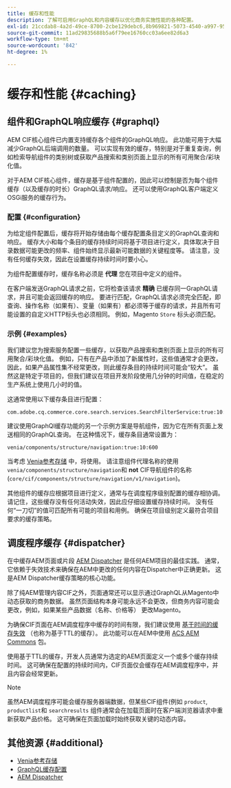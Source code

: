 ```yaml
---
title: 缓存和性能
description: 了解可启用GraphQL和内容缓存以优化商务实施性能的各种配置。
exl-id: 21ccdab8-4a2d-49ce-8700-2cbe129debc6,8b969821-5073-4540-a997-95c74a11e4f0
source-git-commit: 11ad29835688b5a6f79ee16760cc03a6ee82d6a3
workflow-type: tm+mt
source-wordcount: '842'
ht-degree: 1%

---
```


# 缓存和性能 {#caching}

## 组件和GraphQL响应缓存 {#graphql}

AEM CIF核心组件已内置支持缓存各个组件的GraphQL响应。 此功能可用于大幅减少GraphQL后端调用的数量。 可以实现有效的缓存，特别是对于重复查询，例如检索导航组件的类别树或获取产品搜索和类别页面上显示的所有可用聚合/彩块化值。

对于AEM CIF核心组件，缓存是基于组件配置的，因此可以控制是否为每个组件缓存（以及缓存的时长）GraphQL请求/响应。 还可以使用GraphQL客户端定义OSGi服务的缓存行为。

### 配置 {#configuration}

为给定组件配置后，缓存将开始存储由每个缓存配置条目定义的GraphQL查询和响应。 缓存大小和每个条目的缓存持续时间将基于项目进行定义，具体取决于目录数据可能更改的频率、组件始终显示最新可能数据的关键程度等。 请注意，没有任何缓存失效，因此在设置缓存持续时间时要小心。

为组件配置缓存时，缓存名称必须是 **代理** 您在项目中定义的组件。

在客户端发送GraphQL请求之前，它将检查该请求 **精确** 已缓存同一GraphQL请求，并且可能会返回缓存的响应。 要进行匹配，GraphQL请求必须完全匹配，即查询、操作名称（如果有）、变量（如果有）都必须等于缓存的请求，并且所有可能设置的自定义HTTP标头也必须相同。 例如，Magento `Store` 标头必须匹配。

### 示例 {#examples}

我们建议您为搜索服务配置一些缓存，以获取产品搜索和类别页面上显示的所有可用聚合/彩块化值。 例如，只有在产品中添加了新属性时，这些值通常才会更改，因此，如果产品属性集不经常更改，则此缓存条目的持续时间可能会“较大”。 虽然这是特定于项目的，但我们建议在项目开发阶段使用几分钟的时间值，在稳定的生产系统上使用几小时的值。

这通常使用以下缓存条目进行配置：

```
com.adobe.cq.commerce.core.search.services.SearchFilterService:true:10:3600
```

建议使用GraphQl缓存功能的另一个示例方案是导航组件，因为它在所有页面上发送相同的GraphQL查询。 在这种情况下，缓存条目通常设置为：

```
venia/components/structure/navigation:true:10:600
```

当考虑 [Venia参考存储](https://github.com/adobe/aem-cif-guides-venia) 中，将使用。 请注意组件代理名称的使用 `venia/components/structure/navigation`和 **not** CIF导航组件的名称(`core/cif/components/structure/navigation/v1/navigation`)。

其他组件的缓存应根据项目进行定义，通常与在调度程序级别配置的缓存相协调。 请记住，这些缓存没有任何活动失效，因此应仔细设置缓存持续时间。 没有任何“一刀切”的值可匹配所有可能的项目和用例。 确保在项目级别定义最符合项目要求的缓存策略。

## 调度程序缓存 {#dispatcher}

在中缓存AEM页面或片段 [AEM Dispatcher](https://experienceleague.adobe.com/docs/experience-manager-dispatcher/using/dispatcher.html) 是任何AEM项目的最佳实践。 通常，它依赖于失效技术来确保在AEM中更改的任何内容在Dispatcher中正确更新。 这是AEM Dispatcher缓存策略的核心功能。

除了纯AEM管理内容CIF之外，页面通常还可以显示通过GraphQL从Magento中动态获取的商务数据。 虽然页面结构本身可能永远不会更改，但商务内容可能会更改，例如，如果某些产品数据（名称、价格等） 更改Magento。

为确保CIF页面在AEM调度程序中缓存的时间有限，我们建议使用 [基于时间的缓存失效](https://experienceleague.adobe.com/docs/experience-manager-dispatcher/using/configuring/dispatcher-configuration.html#configuring-time-based-cache-invalidation-enablettl) （也称为基于TTL的缓存）。 此功能可以在AEM中使用 [ACS AEM Commons](https://adobe-consulting-services.github.io/acs-aem-commons/) 包。

使用基于TTL的缓存，开发人员通常为选定的AEM页面定义一个或多个缓存持续时间。 这可确保在配置的持续时间内，CIF页面仅会缓存在AEM调度程序中，并且内容会经常更新。

>[!NOTE]
>
>虽然AEM调度程序可能会缓存服务器端数据，但某些CIF组件(例如 `product`, `productlist`和 `searchresults` 组件通常会在加载页面时在客户端浏览器请求中重新获取产品价格。 这可确保在页面加载时始终获取关键的动态内容。

## 其他资源 {#additional}

- [Venia参考存储](https://github.com/adobe/aem-cif-guides-venia)
- [GraphQL缓存配置](https://github.com/adobe/commerce-cif-graphql-client#caching)
- [AEM Dispatcher](https://experienceleague.adobe.com/docs/experience-manager-dispatcher/using/dispatcher.html)
